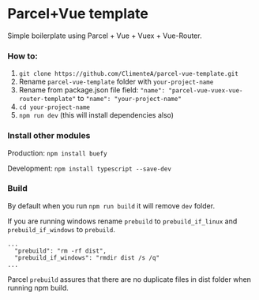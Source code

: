 # Parcel+Vue template

Simple boilerplate using Parcel + Vue + Vuex + Vue-Router.

### How to:

1. `git clone https://github.com/ClimenteA/parcel-vue-template.git`
3.  Rename `parcel-vue-template` folder with `your-project-name` 
4.  Rename from package.json file field: `"name": "parcel-vue-vuex-vue-router-template"` to `"name": "your-project-name"` 
5. `cd your-project-name`
6. `npm run dev` (this will install dependencies also)


### Install other modules

Production: `npm install buefy`

Development: `npm install typescript --save-dev`


### Build

By default when you run `npm run build` it will remove `dev` folder.

If you are running windows rename `prebuild` to `prebuild_if_linux` and `prebuild_if_windows` to `prebuild`.

```
...
  "prebuild": "rm -rf dist",
  "prebuild_if_windows": "rmdir dist /s /q"
...

```

Parcel `prebuild` assures that there are no duplicate files in dist folder when running npm build.






